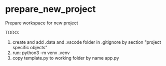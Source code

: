 
# prepare_new_project

Prepare workspace for new project

TODO:
1. create and add .data and .vscode folder in .gitignore by section "project specific objects"
2. run: python3 -m venv .venv
3. copy template.py to working folder by name app.py
